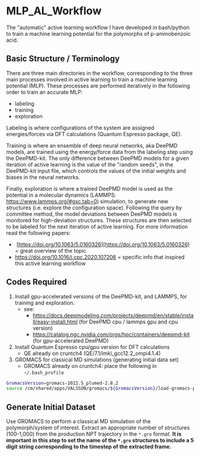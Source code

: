 # MLP_AL_Workflow
The "automatic" active learning workflow I have developed in bash/python to train a machine learning potential for the polymorphs of p-aminobenzoic acid. 

## Basic Structure / Terminology
There are three main directories in the workflow, corresponding to the three main processes involved in active learning to train a machine learning potential (MLP). These processes are performed iteratively in the following order to train an accurate MLP:
- labeling
- training
- exploration

Labeling is where configurations of the system are assigned energies/forces via DFT calculations (Quantum Espresso package, QE). 

Training is where an ensemble of deep neural networks, aka DeePMD models, are trained using the energy/force data from the labeling step using the DeePMD-kit. The only difference between DeePMD models for a given iteration of active learning is the value of the "random seeds", in the DeePMD-kit input file, which controls the values of the initial weights and biases in the neural networks.

Finally, exploration is where a trained DeePMD model is used as the potential in a molecular dynamics (LAMMPS: https://www.lammps.org/#gsc.tab=0) simulation, to generate new structures (i.e. explore the configuration space). Following the query by committee method, the model deviations between DeePMD models is monitored for high-deviation structures. These structures are then selected to be labeled for the next iteration of active learning. For more information read the following papers:
-  [https://doi.org/10.1063/5.0160326](https://doi.org/10.1063/5.0160326) = great overview of the topic
- https://doi.org/10.1016/j.cpc.2020.107206 = specific info that inspired this active learning workflow
## Codes Required
1. Install gpu-accelerated versions of the DeePMD-kit, and LAMMPS, for training and exploration.
	- see:  
		- https://docs.deepmodeling.com/projects/deepmd/en/stable/install/easy-install.html (for DeePMD cpu / lammps gpu and cpu version)
		- https://catalog.ngc.nvidia.com/orgs/hpc/containers/deepmd-kit (for gpu-accelerated DeePMD)
2. Install Quantum Espresso cpu/gpu version for DFT calculations
	- QE already on cruntch4 (QE/7.1/imkl_gcc12.2_ompi4.1.4)
3. GROMACS for classical MD simulations (generating initial data set)
	- GROMACS already on cruntch4: place the following in `~/.bash_profile`
```bash
GromacsVersion=gromacs-2022.5_plumed-2.8.2                                         
source /cm/shared/apps/VALSSON/gromacs/${GromacsVersion}/load-gromacs-plumed.sh
```
## Generate Initial Dataset
Use GROMACS to perform a classical MD simulation of the polymorph/system of interest. Extract an appropriate number of structures (100-1,000) from the production NPT trajectory in the `*.gro` format. **It is important in this step to set the name of the `*.gro` structures to include a 5 digit string corresponding to the timestep of the extracted frame.** 
